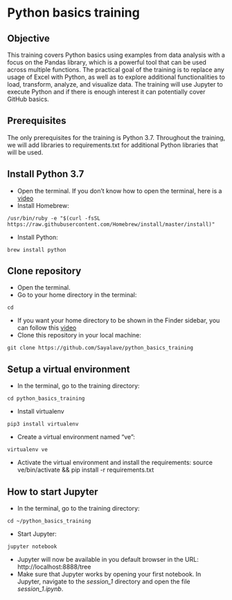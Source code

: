 # Python basics training

## Objective
This training covers Python basics using examples from data analysis with a focus on the Pandas library, which is a powerful tool that can be used across multiple functions. The practical goal of the training is to replace any usage of Excel with Python, as well as to explore additional functionalities to load, transform, analyze, and visualize data. The training will use Jupyter to execute Python and if there is enough interest it can potentially cover GitHub basics.

## Prerequisites
The only prerequisites for the training is Python 3.7. Throughout the training, we will add libraries to requirements.txt for additional Python libraries that will be used. 

## Install Python 3.7
* Open the terminal. If you don’t know how to open the terminal, here is a [video](https://www.youtube.com/watch?v=zw7Nd67_aFw)
* Install Homebrew: 
``` 
/usr/bin/ruby -e "$(curl -fsSL https://raw.githubusercontent.com/Homebrew/install/master/install)"
```
* Install Python: 
```
brew install python
```

## Clone repository
* Open the terminal. 
* Go to your home directory in the terminal: 
```
cd
```
* If you want your home directory to be shown in the Finder sidebar, you can follow this [video](https://www.youtube.com/watch?v=-A69alGX1Sk)
* Clone this repository in your local machine:
```
git clone https://github.com/Sayalave/python_basics_training
```

## Setup a virtual environment
- In the terminal, go to the training directory:
```
cd python_basics_training
```
* Install virtualenv
```
pip3 install virtualenv
```
* Create a virtual environment named “ve”: 
```
virtualenv ve
```
* Activate the virtual environment and install the requirements: source ve/bin/activate && pip install -r requirements.txt

## How to start Jupyter
* In the terminal, go to the training directory:
```
cd ~/python_basics_training
```
* Start Jupyter:
```
jupyter notebook
```
* Jupyter will now be available in you default browser in the URL: http://localhost:8888/tree
* Make sure that Jupyter works by opening your first notebook. In Jupyter, navigate to the *session_1* directory and open the file *session_1.ipynb*. 




